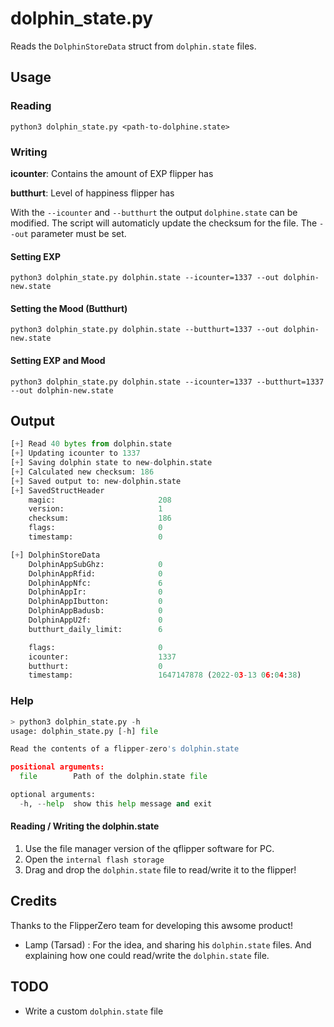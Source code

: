 # dolphin_state.py

Reads the `DolphinStoreData` struct from `dolphin.state` files. 

## Usage

### Reading 

`python3 dolphin_state.py <path-to-dolphine.state>`

### Writing 

**icounter**: Contains the amount of EXP flipper has

**butthurt**: Level of happiness flipper has

With the `--icounter` and `--butthurt` the output `dolphine.state` can be modified. The script will automaticly update the checksum for the file. The `--out` parameter must be set. 

#### Setting EXP
`python3 dolphin_state.py dolphin.state --icounter=1337 --out dolphin-new.state`

#### Setting the Mood (Butthurt)
`python3 dolphin_state.py dolphin.state --butthurt=1337 --out dolphin-new.state`

#### Setting EXP and Mood 
`python3 dolphin_state.py dolphin.state --icounter=1337 --butthurt=1337 --out dolphin-new.state`

## Output

```python 
[+] Read 40 bytes from dolphin.state
[+] Updating icounter to 1337
[+] Saving dolphin state to new-dolphin.state
[+] Calculated new checksum: 186
[+] Saved output to: new-dolphin.state
[+] SavedStructHeader
    magic:                       208
    version:                     1
    checksum:                    186
    flags:                       0
    timestamp:                   0

[+] DolphinStoreData
    DolphinAppSubGhz:            0
    DolphinAppRfid:              0
    DolphinAppNfc:               6
    DolphinAppIr:                0
    DolphinAppIbutton:           0
    DolphinAppBadusb:            0
    DolphinAppU2f:               0
    butthurt_daily_limit:        6

    flags:                       0
    icounter:                    1337
    butthurt:                    0
    timestamp:                   1647147878 (2022-03-13 06:04:38)
``` 


### Help

```python
> python3 dolphin_state.py -h 
usage: dolphin_state.py [-h] file

Read the contents of a flipper-zero's dolphin.state

positional arguments:
  file        Path of the dolphin.state file

optional arguments:
  -h, --help  show this help message and exit
``` 

#### Reading / Writing the dolphin.state

1. Use the file manager version of the qflipper software for PC. 
2. Open the `internal flash storage`
3. Drag and drop the `dolphin.state` file to read/write it to the flipper!


## Credits
Thanks to the FlipperZero team for developing this awsome product! 

- Lamp (Tarsad) : For the idea, and sharing his `dolphin.state` files. And explaining how one could read/write the `dolphin.state` file. 

## TODO
- Write a custom `dolphin.state` file
